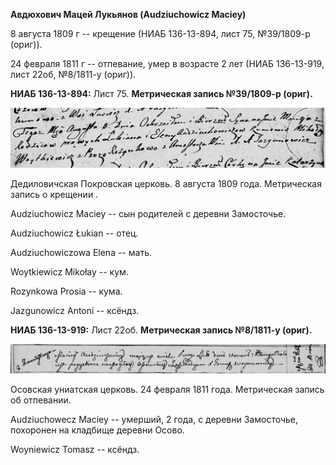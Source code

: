 **Авдюхович Мацей Лукьянов (Audziuchowicz Maciey)**

8 августа 1809 г -- крещение (НИАБ 136-13-894, лист 75, №39/1809-р
(ориг)).

24 февраля 1811 г -- отпевание, умер в возрасте 2 лет (НИАБ 136-13-919,
лист 22об, №8/1811-у (ориг)).

**НИАБ 136-13-894:** Лист 75. **Метрическая запись №39/1809-р (ориг).**

![](./media/e035a114d47ba1808370a2657ebbb3f0024899c9.png)

Дедиловичская Покровская церковь. 8 августа 1809 года. Метрическая
запись о крещении .

Audziuchowicz Maciey -- сын родителей с деревни Замосточье.

Audziuchowicz Łukian -- отец.

Audziuchowiczowa Elena -- мать.

Woytkiewicz Mikołay -- кум.

Rozynkowa Prosia -- кума.

Jazgunowicz Antoni -- ксёндз.

**НИАБ 136-13-919:** Лист 22об. **Метрическая запись №8/1811-у (ориг).**

![](./media/c62c2b116bc30eaa5544d73b9446ea444290c663.png)

Осовская униатская церковь. 24 февраля 1811 года. Метрическая запись об
отпевании.

Audziuchowecz Maciey -- умерший, 2 года, с деревни Замосточье, похоронен
на кладбище деревни Осово.

Woyniewicz Tomasz -- ксёндз.
